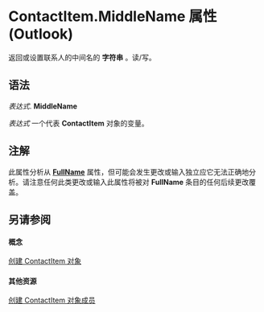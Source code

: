 
# ContactItem.MiddleName 属性 (Outlook)

返回或设置联系人的中间名的 **字符串** 。读/写。


## 语法

 _表达式_. **MiddleName**

 _表达式_ 一个代表 **ContactItem** 对象的变量。


## 注解

此属性分析从 **[FullName](3036dc57-31fb-45ad-f51e-49336206581d.md)** 属性，但可能会发生更改或输入独立应它无法正确地分析。请注意任何此类更改或输入此属性将被对 **FullName** 条目的任何后续更改覆盖。


## 另请参阅


#### 概念


[创建 ContactItem 对象](8e32093c-a678-f1fd-3f35-c2d8994d166f.md)
#### 其他资源


[创建 ContactItem 对象成员](a8b13369-4c87-02aa-e62a-1f3067e559fa.md)